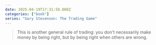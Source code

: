 ```yaml
---
date: 2025-04-19T17:31:58.008Z
categories: ["book"]
series: "Gary Stevenson: The Trading Game"
---
```

> This is another general rule of trading: you don't necessarily make money by being right, but by being right when others are wrong.
